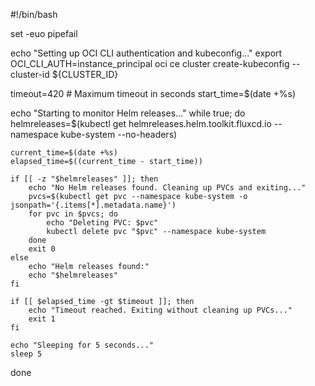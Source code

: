 #!/bin/bash

set -euo pipefail

echo "Setting up OCI CLI authentication and kubeconfig..."
export OCI_CLI_AUTH=instance_principal
oci ce cluster create-kubeconfig --cluster-id ${CLUSTER_ID}

timeout=420 # Maximum timeout in seconds
start_time=$(date +%s)

echo "Starting to monitor Helm releases..."
while true; do
    helmreleases=$(kubectl get helmreleases.helm.toolkit.fluxcd.io --namespace kube-system --no-headers)
    
    current_time=$(date +%s)
    elapsed_time=$((current_time - start_time))

    if [[ -z "$helmreleases" ]]; then
        echo "No Helm releases found. Cleaning up PVCs and exiting..."
        pvcs=$(kubectl get pvc --namespace kube-system -o jsonpath='{.items[*].metadata.name}')
        for pvc in $pvcs; do
            echo "Deleting PVC: $pvc"
            kubectl delete pvc "$pvc" --namespace kube-system
        done
        exit 0
    else
        echo "Helm releases found:"
        echo "$helmreleases"
    fi

    if [[ $elapsed_time -gt $timeout ]]; then
        echo "Timeout reached. Exiting without cleaning up PVCs..."
        exit 1
    fi

    echo "Sleeping for 5 seconds..."
    sleep 5
done
